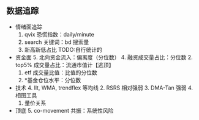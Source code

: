 ## 数据追踪

+ 情绪面追踪
    1. qvix 恐慌指数：daily/minute
    2. search 关键词：bd 搜索量
    3. 新高新低占比 TODO:自行统计的
+ 资金面
    5. 北向资金流入：偏离度（分位数）
    4. 融资成交量占比：分位数
    2. top5% 成交量占比：流通市值计【逃顶】
    1. etf 成交量比值：比值的分位数
    3. *基金仓位水平：分位数
+ 技术
    4. llt, WMA, trendflex 等均线
    2. RSRS 相对强弱
    3. DMA-Tan 强弱
    4. 相图工具
    1. 量价关系
+ 顶底
    5. co-movement 共振：系统性风险
